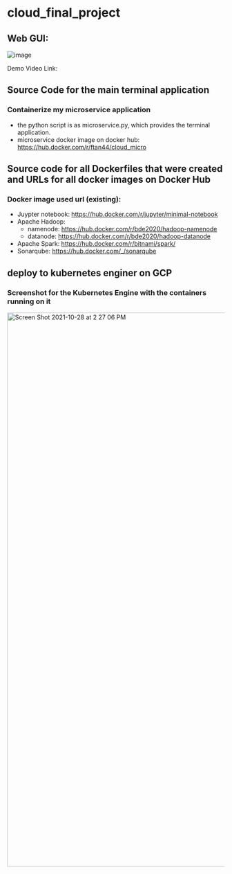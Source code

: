 # cloud_final_project

## Web GUI:
![image](https://user-images.githubusercontent.com/60454133/143777876-cc6f3dc6-913d-42e5-8eeb-4878bc18ae55.png)

Demo Video Link:

## Source Code for the main terminal application
### Containerize my microservice application
- the python script is as microservice.py, which provides the terminal application.
- microservice docker image on docker hub: https://hub.docker.com/r/ftan44/cloud_micro


## Source code for all Dockerfiles that were created and URLs for all docker images on Docker Hub
### Docker image used url (existing):
- Juypter notebook: https://hub.docker.com/r/jupyter/minimal-notebook
- Apache Hadoop:
  - namenode: https://hub.docker.com/r/bde2020/hadoop-namenode
  - datanode: https://hub.docker.com/r/bde2020/hadoop-datanode
- Apache Spark: https://hub.docker.com/r/bitnami/spark/
- Sonarqube: https://hub.docker.com/_/sonarqube

## deploy to kubernetes enginer on GCP
### Screenshot for the Kubernetes Engine with the containers running on it
<img width="1280" alt="Screen Shot 2021-10-28 at 2 27 06 PM" src="https://user-images.githubusercontent.com/60454133/139333340-bc9f59c6-5db7-456b-a4c8-0ff6165ad745.png">
